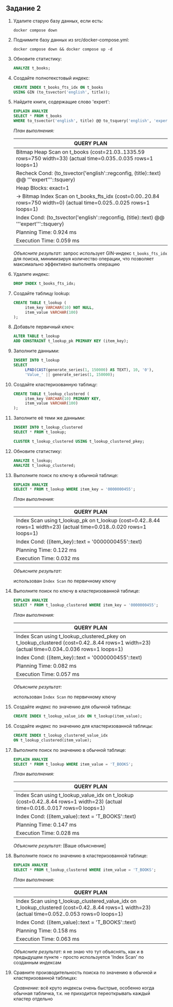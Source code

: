 ## Задание 2

1. Удалите старую базу данных, если есть:
    ```shell
    docker compose down
    ```

2. Поднимите базу данных из src/docker-compose.yml:
    ```shell
    docker compose down && docker compose up -d
    ```

3. Обновите статистику:
    ```sql
    ANALYZE t_books;
    ```

4. Создайте полнотекстовый индекс:
    ```sql
    CREATE INDEX t_books_fts_idx ON t_books 
    USING GIN (to_tsvector('english', title));
    ```

5. Найдите книги, содержащие слово 'expert':
    ```sql
    EXPLAIN ANALYZE
    SELECT * FROM t_books 
    WHERE to_tsvector('english', title) @@ to_tsquery('english', 'expert');
    ```
    
    *План выполнения:*
    
    |QUERY PLAN|
     |----------|
     |Bitmap Heap Scan on t_books  (cost=21.03..1335.59 rows=750 width=33) (actual time=0.035..0.035 rows=1 loops=1)|
     |  Recheck Cond: (to_tsvector('english'::regconfig, (title)::text) @@ '''expert'''::tsquery)|
     |  Heap Blocks: exact=1|
     |  ->  Bitmap Index Scan on t_books_fts_idx  (cost=0.00..20.84 rows=750 width=0) (actual time=0.025..0.025 rows=1 loops=1)|
     |        Index Cond: (to_tsvector('english'::regconfig, (title)::text) @@ '''expert'''::tsquery)|
     |Planning Time: 0.924 ms|
     |Execution Time: 0.059 ms|

    
    *Объясните результат:*
    запрос использует GIN-индекс `t_books_fts_idx` для поиска, минимизируя количество операции, что позволяет максимально эффективно выполнять операцию

6. Удалите индекс:
    ```sql
    DROP INDEX t_books_fts_idx;
    ```

7. Создайте таблицу lookup:
    ```sql
    CREATE TABLE t_lookup (
         item_key VARCHAR(10) NOT NULL,
         item_value VARCHAR(100)
    );
    ```

8. Добавьте первичный ключ:
    ```sql
    ALTER TABLE t_lookup 
    ADD CONSTRAINT t_lookup_pk PRIMARY KEY (item_key);
    ```

9. Заполните данными:
    ```sql
    INSERT INTO t_lookup 
    SELECT 
         LPAD(CAST(generate_series(1, 150000) AS TEXT), 10, '0'),
         'Value_' || generate_series(1, 150000);
    ```

10. Создайте кластеризованную таблицу:
     ```sql
     CREATE TABLE t_lookup_clustered (
          item_key VARCHAR(10) PRIMARY KEY,
          item_value VARCHAR(100)
     );
     ```

11. Заполните её теми же данными:
     ```sql
     INSERT INTO t_lookup_clustered 
     SELECT * FROM t_lookup;
     
     CLUSTER t_lookup_clustered USING t_lookup_clustered_pkey;
     ```

12. Обновите статистику:
     ```sql
     ANALYZE t_lookup;
     ANALYZE t_lookup_clustered;
     ```

13. Выполните поиск по ключу в обычной таблице:
     ```sql
     EXPLAIN ANALYZE
     SELECT * FROM t_lookup WHERE item_key = '0000000455';
     ```
     
     *План выполнения:*
     
     |QUERY PLAN|
     |----------|
     |Index Scan using t_lookup_pk on t_lookup  (cost=0.42..8.44 rows=1 width=23) (actual time=0.018..0.020 rows=1 loops=1)|
     |  Index Cond: ((item_key)::text = '0000000455'::text)|
     |Planning Time: 0.122 ms|
     |Execution Time: 0.032 ms|

     
     *Объясните результат:*
     
     использован `Index Scan` по первичному ключу

14. Выполните поиск по ключу в кластеризованной таблице:
     ```sql
     EXPLAIN ANALYZE
     SELECT * FROM t_lookup_clustered WHERE item_key = '0000000455';
     ```
     
     *План выполнения:*
     
     |QUERY PLAN|
     |----------|
     |Index Scan using t_lookup_clustered_pkey on t_lookup_clustered  (cost=0.42..8.44 rows=1 width=23) (actual time=0.034..0.036 rows=1 loops=1)|
     |  Index Cond: ((item_key)::text = '0000000455'::text)|
     |Planning Time: 0.082 ms|
     |Execution Time: 0.057 ms|

     
     *Объясните результат:*
     
     использован `Index Scan` по первичному ключу

15. Создайте индекс по значению для обычной таблицы:
     ```sql
     CREATE INDEX t_lookup_value_idx ON t_lookup(item_value);
     ```

16. Создайте индекс по значению для кластеризованной таблицы:
     ```sql
     CREATE INDEX t_lookup_clustered_value_idx 
     ON t_lookup_clustered(item_value);
     ```

17. Выполните поиск по значению в обычной таблице:
     ```sql
     EXPLAIN ANALYZE
     SELECT * FROM t_lookup WHERE item_value = 'T_BOOKS';
     ```
     
     *План выполнения:*
     
     |QUERY PLAN|
     |----------|
     |Index Scan using t_lookup_value_idx on t_lookup  (cost=0.42..8.44 rows=1 width=23) (actual time=0.016..0.017 rows=0 loops=1)|
     |  Index Cond: ((item_value)::text = 'T_BOOKS'::text)|
     |Planning Time: 0.147 ms|
     |Execution Time: 0.028 ms|

     
     *Объясните результат:*
     [Ваше объяснение]

18. Выполните поиск по значению в кластеризованной таблице:
     ```sql
     EXPLAIN ANALYZE
     SELECT * FROM t_lookup_clustered WHERE item_value = 'T_BOOKS';
     ```
     
     *План выполнения:*
     
     |QUERY PLAN|
     |----------|
     |Index Scan using t_lookup_clustered_value_idx on t_lookup_clustered  (cost=0.42..8.44 rows=1 width=23) (actual time=0.052..0.053 rows=0 loops=1)|
     |  Index Cond: ((item_value)::text = 'T_BOOKS'::text)|
     |Planning Time: 0.158 ms|
     |Execution Time: 0.063 ms|

     
     *Объясните результат:*
     я не знаю что тут объяснять, как и в предыдущем пункте - просто используется 'Index Scan' по созданным индексам

19. Сравните производительность поиска по значению в обычной и кластеризованной таблицах:
     
     *Сравнение:*
     всё круто индексы очень быстрые, особенно когда обычная табличка, т.к. не приходится переоткрывать каждый кластер отдельно